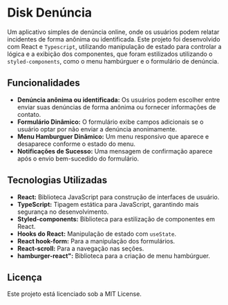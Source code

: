 # Disk Denúncia

Um aplicativo simples de denúncia online, onde os usuários podem relatar incidentes de forma anônima ou identificada. Este projeto foi desenvolvido com React e `Typescript`, utilizando manipulação de estado para controlar a lógica e a exibição dos componentes, que foram estilizados utilizando o `styled-components`, como o menu hambúrguer e o formulário de denúncia.

## Funcionalidades

- **Denúncia anônima ou identificada:** Os usuários podem escolher entre enviar suas denúncias de forma anônima ou fornecer informações de contato.
- **Formulário Dinâmico:** O formulário exibe campos adicionais se o usuário optar por não enviar a denúncia anonimamente.
- **Menu Hamburguer Dinâmico:** Um menu responsivo que aparece e desaparece conforme o estado do menu.
- **Notificações de Sucesso:** Uma mensagem de confirmação aparece após o envio bem-sucedido do formulário.

## Tecnologias Utilizadas

- **React:** Biblioteca JavaScript para construção de interfaces de usuário.
- **TypeScript:** Tipagem estática para JavaScript, garantindo mais segurança no desenvolvimento.
- **Styled-components:** Biblioteca para estilização de componentes em React.
- **Hooks do React:** Manipulação de estado com `useState`.
- **React hook-form:** Para a manipulação dos formulários.
- **React-scroll:** Para a navegação nas seções.
- **hamburger-react":** Biblioteca para a criação de menu hambúrguer.

## Licença

Este projeto está licenciado sob a MIT License.
